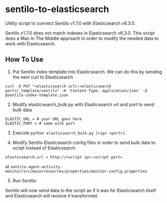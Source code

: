# sentilo-to-elasticsearch

Utility script to connect Sentilo v1.7.0 with Elasticsearch v6.3.0.

Sentilo v1.7.0 does not match indexes in Elasticsearch v6.3.0. This script does a Man In The Middle approach in order to modify the needed data to work with Elasticsearch.

## How To Use
1. Put Sentilo index template into Elasticsearch. We can do this by sending the next curl to Elasticsearch
```
curl -X PUT "<elasticsearch url>:<elasticsearch port>/_template/sentilo" -H 'Content-Type: application/json' -d @sentilo-index-template.json
```

2. Modify elasticsearch_bulk.py with Elasticsearch url and port to send bulk data
```
ELASTIC_URL = # your URL goes here
ELASTIC_PORT = # same with port
```

3. Execute `python elasticsearch_bulk.py [<ip> <port>]`

4. Modify Sentilo Elasticsearch config files in order to send bulk data to script instead of Elasticsearch
```
elasticsearch.url = http://<script ip>:<script port>
```
at
`sentilo-agent-activity-monitor/src/main/resources/properties/monitor-config.properties`

5. Run Sentilo


Sentilo will now send data to the script as if it was for Elasticsearch itself and Elasticsearch will receive it transformed.
